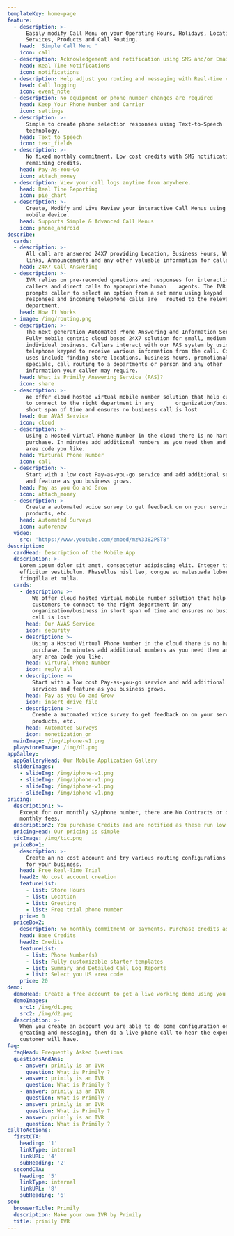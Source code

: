 ```yaml
---
templateKey: home-page
feature:
  - description: >-
      Easily modify Call Menu on your Operating Hours, Holidays, Location,
      Services, Products and Call Routing.
    head: 'Simple Call Menu '
    icon: call
  - description: Acknowledgement and notification using SMS and/or Email.
    head: Real Time Notifications
    icon: notifications
  - description: Help adjust you routing and messaging with Real-time call logging reports.
    head: Call logging
    icon: event_note
  - description: No equipment or phone number changes are required
    head: Keep Your Phone Number and Carrier
    icon: settings
  - description: >-
      Simple to create phone selection responses using Text-to-Speech
      technology.
    head: Text to Speech
    icon: text_fields
  - description: >-
      No fixed monthly commitment. Low cost credits with SMS notification on
      remaining credits.
    head: Pay-As-You-Go
    icon: attach_money
  - description: View your call logs anytime from anywhere.
    head: Real Tine Reporting
    icon: pie_chart
  - description: >-
      Create, Modify and Live Review your interactive Call Menus using your
      mobile device.
    head: Supports Simple & Advanced Call Menus
    icon: phone_android
describe:
  cards:
  - description: >-
      All call are answered 24X7 providing Location, Business Hours, Web
      links, Announcements and any other valuable information for callers
    head: 24X7 Call Answering
  - description: >-
      IVR relies on pre-recorded questions and responses for interacting with
      callers and direct calls to appropriate human    agents. The IVR system
      prompts caller to select an option from a set menu using keypad
      responses and incoming telephone calls are   routed to the relevant
      department.
    head: How It Works
  - image: /img/routing.png
  - description: >-
      The next generation Automated Phone Answering and Information Service.
      Fully mobile centric cloud based 24X7 solution for small, medium and
      individual business. Callers interact with our PAS system by using their
      telephone keypad to receive various information from the call. Common
      uses include finding store locations, business hours, promotional
      specials, call routing to a departments or person and any other
      information your caller may require.
    head: What is Primily Answering Service (PAS)?
    icon: share
  - description: >-
      We offer cloud hosted virtual mobile number solution that help customers
      to connect to the right department in any       organization/business in
      short span of time and ensures no business call is lost
    head: Our AVAS Service
    icon: cloud
  - description: >-
      Using a Hosted Virtual Phone Number in the cloud there is no hardware
      purchase. In minutes add additional numbers as you need them and in any
      area code you like.
    head: Virtural Phone Number
    icon: call
  - description: >-
      Start with a low cost Pay-as-you-go service and add additional services
      and feature as you business grows.
    head: Pay as you Go and Grow
    icon: attach_money
  - description: >-
      Create a automated voice survey to get feedback on on your service,
      products, etc.
    head: Automated Surveys
    icon: autorenew
  video:
    src: 'https://www.youtube.com/embed/mzW3382PST8'
description:
  cardHead: Description of the Mobile App
  description: >-
    Lorem ipsum dolor sit amet, consectetur adipiscing elit. Integer tincidunt
    efficitur vestibulum. Phasellus nisl leo, congue eu malesuada lobortis,
    fringilla et nulla.
  cards:
    - description: >-
        We offer cloud hosted virtual mobile number solution that help
        customers to connect to the right department in any
        organization/business in short span of time and ensures no business
        call is lost
      head: Our AVAS Service
      icon: security
    - description: >-
        Using a Hosted Virtual Phone Number in the cloud there is no hardware
        purchase. In minutes add additional numbers as you need them and in
        any area code you like.
      head: Virtural Phone Number
      icon: reply_all
    - description: >-
        Start with a low cost Pay-as-you-go service and add additional
        services and feature as you business grows.
      head: Pay as you Go and Grow
      icon: insert_drive_file
    - description: >-
        Create a automated voice survey to get feedback on on your service,
        products, etc.
      head: Automated Surveys
      icon: monetization_on
  mainImage: /img/iphone-w1.png
  playstoreImage: /img/d1.png
appGalley:
  appGalleryHead: Our Mobile Application Gallery
  sliderImages:
    - slideImg: /img/iphone-w1.png
    - slideImg: /img/iphone-w1.png
    - slideImg: /img/iphone-w1.png
    - slideImg: /img/iphone-w1.png
pricing:
  description1: >-
    Except for our monthly $2/phone number, there are No Contracts or other
    monthly fees.
  description2: You purchase Credits and are notified as these run low.
  pricingHead: Our pricing is simple
  ticImage: /img/tic.png
  priceBox1:
    description: >-
      Create an no cost account and try various routing configurations modified
      for your business.
    head: Free Real-Time Trial
    head2: No cost account creation
    featureList:
      - list: Store Hours
      - list: Location
      - list: Greeting
      - list: Free trial phone number
    price: 0
  priceBox2:
    description: No monthly commitment or payments. Purchase credits as you need them.
    head: Base Credits
    head2: Credits
    featureList:
      - list: Phone Number(s)
      - list: Fully customizable starter templates
      - list: Summary and Detailed Call Log Reports
      - list: Select you US area code
    price: 20
demo:
  demoHead: Create a free account to get a live working demo using you phone.
  demoImages:
    src1: /img/d1.png
    src2: /img/d2.png
  description: >-
    When you create an account you are able to do some configuration on the
    greating and messaging, then do a live phone call to hear the experience you
    customer will have.
faq:
  faqHead: Frequently Asked Questions
  questionsAndAns:
    - answer: primily is an IVR
      question: What is Primily ?
    - answer: primily is an IVR
      question: What is Primily ?
    - answer: primily is an IVR
      question: What is Primily ?
    - answer: primily is an IVR
      question: What is Primily ?
    - answer: primily is an IVR
      question: What is Primily ?
callToActions:
  firstCTA:
    heading: '1'
    linkType: internal
    linkURL: '4'
    subHeading: '2'
  secondCTA:
    heading: '5'
    linkType: internal
    linkURL: '8'
    subHeading: '6'
seo:
  browserTitle: Primily
  description: Make your own IVR by Primily
  title: primily IVR
---
```


